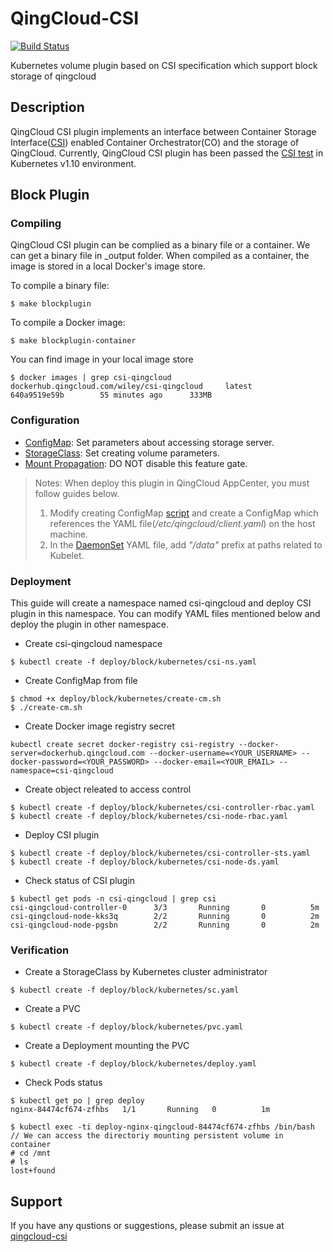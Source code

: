 # QingCloud-CSI

[![Build Status](https://travis-ci.org/yunify/qingcloud-csi.svg?branch=master)](https://travis-ci.org/yunify/qingcloud-csi)

Kubernetes volume plugin based on CSI specification which support block storage of qingcloud

## Description
QingCloud CSI plugin implements an interface between Container Storage Interface([CSI](https://github.com/container-storage-interface/)) enabled Container Orchestrator(CO) and the storage of QingCloud. Currently, QingCloud CSI plugin has been passed the [CSI test](https://github.com/kubernetes-csi/csi-test) in Kubernetes v1.10 environment.

## Block Plugin

### Compiling
QingCloud CSI plugin can be complied as a binary file or a container.  We can get a binary file in _output folder. When compiled as a container, the image is stored in a local Docker's image store.

To compile a binary file:
```
$ make blockplugin
```

To compile a Docker image:
```
$ make blockplugin-container
```

You can find image in your local image store
```
$ docker images | grep csi-qingcloud
dockerhub.qingcloud.com/wiley/csi-qingcloud		latest		640a9519e59b		55 minutes ago		333MB
```

### Configuration
- [ConfigMap](deploy/block/kubernetes/config.yaml): Set parameters about accessing storage server.
- [StorageClass](deploy/block/kubernetes/sc.yaml): Set creating volume parameters.
- [Mount Propagation](https://kubernetes.io/docs/concepts/storage/volumes/#mount-propagation): DO NOT disable this feature gate.

> Notes: When deploy this plugin in QingCloud AppCenter, you must follow guides below.
> 1. Modify creating ConfigMap [script](deploy/block/kubernetes/create-cm.sh) and create a ConfigMap which references the YAML file(*/etc/qingcloud/client.yaml*) on the host machine.
> 1. In the [DaemonSet](deploy/block/kubernetes/csi-node-ds.yaml) YAML file, add *"/data"* prefix at paths related to Kubelet.

### Deployment
This guide will create a namespace named csi-qingcloud and deploy CSI plugin in this namespace. You can modify YAML files mentioned below and deploy the plugin in other namespace.

- Create csi-qingcloud namespace
```
$ kubectl create -f deploy/block/kubernetes/csi-ns.yaml
```

- Create ConfigMap from file
```
$ chmod +x deploy/block/kubernetes/create-cm.sh
$ ./create-cm.sh
```


- Create Docker image registry secret
```
kubectl create secret docker-registry csi-registry --docker-server=dockerhub.qingcloud.com --docker-username=<YOUR_USERNAME> --docker-password=<YOUR_PASSWORD> --docker-email=<YOUR_EMAIL> --namespace=csi-qingcloud
```

- Create object releated to access control
```
$ kubectl create -f deploy/block/kubernetes/csi-controller-rbac.yaml
$ kubectl create -f deploy/block/kubernetes/csi-node-rbac.yaml
```

- Deploy CSI plugin
```
$ kubectl create -f deploy/block/kubernetes/csi-controller-sts.yaml
$ kubectl create -f deploy/block/kubernetes/csi-node-ds.yaml
```

- Check status of CSI plugin
```
$ kubectl get pods -n csi-qingcloud | grep csi
csi-qingcloud-controller-0      3/3       Running       0          5m
csi-qingcloud-node-kks3q        2/2       Running       0          2m
csi-qingcloud-node-pgsbn        2/2       Running       0          2m
```

### Verification
- Create a StorageClass by Kubernetes cluster administrator
```
$ kubectl create -f deploy/block/kubernetes/sc.yaml
```

- Create a PVC
```
$ kubectl create -f deploy/block/kubernetes/pvc.yaml
```

- Create a Deployment mounting the PVC
```
$ kubectl create -f deploy/block/kubernetes/deploy.yaml
```

- Check Pods status
```
$ kubectl get po | grep deploy
nginx-84474cf674-zfhbs   1/1       Running   0          1m
```

```
$ kubectl exec -ti deploy-nginx-qingcloud-84474cf674-zfhbs /bin/bash
// We can access the directoriy mounting persistent volume in container
# cd /mnt
# ls
lost+found
```

## Support
If you have any qustions or suggestions, please submit an issue at [qingcloud-csi](https://github.com/yunify/qingcloud-csi/issues)

